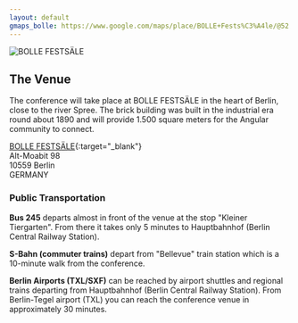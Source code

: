 ```yaml
---
layout: default
gmaps_bolle: https://www.google.com/maps/place/BOLLE+Fests%C3%A4le/@52.52478,13.34647,15z/data=!4m5!3m4!1s0x0:0xecf15562de88eae5!8m2!3d52.52478!4d13.34647
---
```


<section class="section section--top-banner">
  <div class="fullwidth">
    <img class="lazy" sizes="(max-width: 3840px) 100vw, 3840px"
      data-srcset="
      /assets/location/cover/cover_rcerat_c_scale,w_480.jpg 480w,
      /assets/location/cover/cover_rcerat_c_scale,w_901.jpg 901w,
      /assets/location/cover/cover_rcerat_c_scale,w_1207.jpg 1207w,
      /assets/location/cover/cover_rcerat_c_scale,w_1465.jpg 1465w,
      /assets/location/cover/cover_rcerat_c_scale,w_1695.jpg 1695w,
      /assets/location/cover/cover_rcerat_c_scale,w_1911.jpg 1911w,
      /assets/location/cover/cover_rcerat_c_scale,w_2111.jpg 2111w,
      /assets/location/cover/cover_rcerat_c_scale,w_2288.jpg 2288w,
      /assets/location/cover/cover_rcerat_c_scale,w_2461.jpg 2461w,
      /assets/location/cover/cover_rcerat_c_scale,w_2633.jpg 2633w,
      /assets/location/cover/cover_rcerat_c_scale,w_2798.jpg 2798w,
      /assets/location/cover/cover_rcerat_c_scale,w_2964.jpg 2964w,
      /assets/location/cover/cover_rcerat_c_scale,w_3111.jpg 3111w,
      /assets/location/cover/cover_rcerat_c_scale,w_3258.jpg 3258w,
      /assets/location/cover/cover_rcerat_c_scale,w_3406.jpg 3406w,
      /assets/location/cover/cover_rcerat_c_scale,w_3547.jpg 3547w,
      /assets/location/cover/cover_rcerat_c_scale,w_3686.jpg 3686w,
      /assets/location/cover/cover_rcerat_c_scale,w_3830.jpg 3830w,
      /assets/location/cover/cover_rcerat_c_scale,w_3834.jpg 3834w,
      /assets/location/cover/cover_rcerat_c_scale,w_3840.jpg 3840w"
      data-src="/assets/location/cover/cover_rcerat_c_scale,w_3840.jpg"
      alt="BOLLE FESTSÄLE"
      title="BOLLE FESTSÄLE">
  </div>
</section>
<section class="section section--main">
<div class="container" markdown="1">

## The Venue

The conference will take place at BOLLE FESTSÄLE in the heart of Berlin, close to the river Spree.
The brick building was built in the industrial era round about 1890 and will provide 1.500 square meters for the Angular community to connect.

[BOLLE FESTSÄLE]({{page.gmaps_bolle}}){:target="_blank"}<br>
Alt-Moabit 98  
10559 Berlin  
GERMANY

### Public Transportation

**Bus 245** departs almost in front of the venue at the stop "Kleiner Tiergarten".
 From there it takes only 5 minutes to Hauptbahnhof (Berlin Central Railway Station).

**S-Bahn (commuter trains)** depart from "Bellevue" train station which is a 10-minute walk from the conference. 

**Berlin Airports (TXL/SXF)** can be reached by airport shuttles and regional trains departing from Hauptbahnhof (Berlin Central Railway Station).
From Berlin-Tegel airport (TXL) you can reach the conference venue in approximately 30 minutes. 

</div>
</section>
